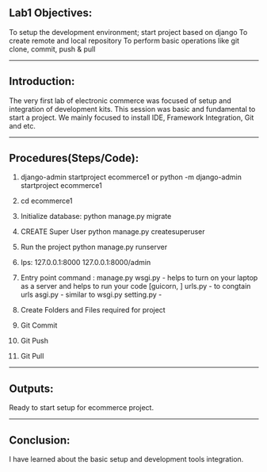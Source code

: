 ## Lab1 Objectives:

To setup the development environment; start project based on django
To create remote and local repository
To perform basic operations like git clone, commit, push & pull

---

## Introduction:

The very first lab of electronic commerce was focused of setup and integration of development kits. This session was basic and fundamental to start a project. We mainly focused to install IDE, Framework Integration, Git and etc.

---

## Procedures(Steps/Code):

1.  django-admin startproject ecommerce1
    or
    python -m django-admin startproject ecommerce1

2.  cd ecommerce1

3.  Initialize database:
    python manage.py migrate

4.  CREATE Super User
    python manage.py createsuperuser

5.  Run the project
    python manage.py runserver

6.  Ips:
    127.0.0.1:8000
    127.0.0.1:8000/admin

7.  Entry point command : manage.py
    wsgi.py - helps to turn on your laptop as a server and helps to run your code [guicorn, ]
    urls.py - to congtain urls
    asgi.py - similar to wsgi.py
    setting.py -

8.  Create Folders and Files required for project

9.  Git Commit

10. Git Push

11. Git Pull

---

## Outputs:

Ready to start setup for ecommerce project.

---

## Conclusion:

I have learned about the basic setup and development tools integration.
